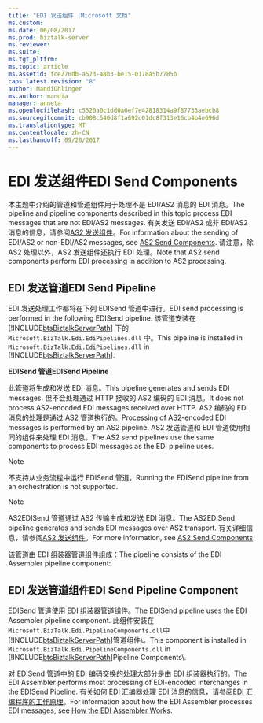 ```yaml
---
title: "EDI 发送组件 |Microsoft 文档"
ms.custom: 
ms.date: 06/08/2017
ms.prod: biztalk-server
ms.reviewer: 
ms.suite: 
ms.tgt_pltfrm: 
ms.topic: article
ms.assetid: fce270db-a573-48b3-be15-0178a5b7785b
caps.latest.revision: "8"
author: MandiOhlinger
ms.author: mandia
manager: anneta
ms.openlocfilehash: c5520a0c1dd0a6ef7e42818314a9f87733aebcb8
ms.sourcegitcommit: cb908c540d8f1a692d01dc8f313e16cb4b4e696d
ms.translationtype: MT
ms.contentlocale: zh-CN
ms.lasthandoff: 09/20/2017
---
```

# <a name="edi-send-components"></a><span data-ttu-id="0fce0-102">EDI 发送组件</span><span class="sxs-lookup"><span data-stu-id="0fce0-102">EDI Send Components</span></span>
<span data-ttu-id="0fce0-103">本主题中介绍的管道和管道组件用于处理不是 EDI/AS2 消息的 EDI 消息。</span><span class="sxs-lookup"><span data-stu-id="0fce0-103">The pipeline and pipeline components described in this topic process EDI messages that are not EDI/AS2 messages.</span></span> <span data-ttu-id="0fce0-104">有关发送 EDI/AS2 或非 EDI/AS2 消息的信息，请参阅[AS2 发送组件](../core/as2-send-components.md)。</span><span class="sxs-lookup"><span data-stu-id="0fce0-104">For information about the sending of EDI/AS2 or non-EDI/AS2 messages, see [AS2 Send Components](../core/as2-send-components.md).</span></span> <span data-ttu-id="0fce0-105">请注意，除 AS2 处理以外，AS2 发送组件还执行 EDI 处理。</span><span class="sxs-lookup"><span data-stu-id="0fce0-105">Note that AS2 send components perform EDI processing in addition to AS2 processing.</span></span>  
  
## <a name="edi-send-pipeline"></a><span data-ttu-id="0fce0-106">EDI 发送管道</span><span class="sxs-lookup"><span data-stu-id="0fce0-106">EDI Send Pipeline</span></span>  
 <span data-ttu-id="0fce0-107">EDI 发送处理工作都将在下列 EDISend 管道中进行。</span><span class="sxs-lookup"><span data-stu-id="0fce0-107">EDI send processing is performed in the following EDISend pipeline.</span></span> <span data-ttu-id="0fce0-108">该管道安装在 [!INCLUDE[btsBiztalkServerPath](../includes/btsbiztalkserverpath-md.md)] 下的 `Microsoft.BizTalk.Edi.EdiPipelines.dll` 中。</span><span class="sxs-lookup"><span data-stu-id="0fce0-108">This pipeline is installed in `Microsoft.BizTalk.Edi.EdiPipelines.dll` in [!INCLUDE[btsBiztalkServerPath](../includes/btsbiztalkserverpath-md.md)].</span></span>  
  
 <span data-ttu-id="0fce0-109">**EDISend 管道**</span><span class="sxs-lookup"><span data-stu-id="0fce0-109">**EDISend Pipeline**</span></span>  
  
 <span data-ttu-id="0fce0-110">此管道将生成和发送 EDI 消息。</span><span class="sxs-lookup"><span data-stu-id="0fce0-110">This pipeline generates and sends EDI messages.</span></span> <span data-ttu-id="0fce0-111">但不会处理通过 HTTP 接收的 AS2 编码的 EDI 消息。</span><span class="sxs-lookup"><span data-stu-id="0fce0-111">It does not process AS2-encoded EDI messages received over HTTP.</span></span> <span data-ttu-id="0fce0-112">AS2 编码的 EDI 消息的处理是通过 AS2 管道执行的。</span><span class="sxs-lookup"><span data-stu-id="0fce0-112">Processing of AS2-encoded EDI messages is performed by an AS2 pipeline.</span></span> <span data-ttu-id="0fce0-113">AS2 发送管道和 EDI 管道使用相同的组件来处理 EDI 消息。</span><span class="sxs-lookup"><span data-stu-id="0fce0-113">The AS2 send pipelines use the same components to process EDI messages as the EDI pipeline uses.</span></span>  
  
> [!NOTE]
>  <span data-ttu-id="0fce0-114">不支持从业务流程中运行 EDISend 管道。</span><span class="sxs-lookup"><span data-stu-id="0fce0-114">Running the EDISend pipeline from an orchestration is not supported.</span></span>  
  
> [!NOTE]
>  <span data-ttu-id="0fce0-115">AS2EDISend 管道通过 AS2 传输生成和发送 EDI 消息。</span><span class="sxs-lookup"><span data-stu-id="0fce0-115">The AS2EDISend pipeline generates and sends EDI messages over AS2 transport.</span></span> <span data-ttu-id="0fce0-116">有关详细信息，请参阅[AS2 发送组件](../core/as2-send-components.md)。</span><span class="sxs-lookup"><span data-stu-id="0fce0-116">For more information, see [AS2 Send Components](../core/as2-send-components.md).</span></span>  
  
 <span data-ttu-id="0fce0-117">该管道由 EDI 组装器管道组件组成：</span><span class="sxs-lookup"><span data-stu-id="0fce0-117">The pipeline consists of the EDI Assembler pipeline component:</span></span>  
  
## <a name="edi-send-pipeline-component"></a><span data-ttu-id="0fce0-118">EDI 发送管道组件</span><span class="sxs-lookup"><span data-stu-id="0fce0-118">EDI Send Pipeline Component</span></span>  
 <span data-ttu-id="0fce0-119">EDISend 管道使用 EDI 组装器管道组件。</span><span class="sxs-lookup"><span data-stu-id="0fce0-119">The EDISend pipeline uses the EDI Assembler pipeline component.</span></span> <span data-ttu-id="0fce0-120">此组件安装在`Microsoft.BizTalk.Edi.PipelineComponents.dll`中[!INCLUDE[btsBiztalkServerPath](../includes/btsbiztalkserverpath-md.md)]管道组件\\。</span><span class="sxs-lookup"><span data-stu-id="0fce0-120">This component is installed in `Microsoft.BizTalk.Edi.PipelineComponents.dll` in [!INCLUDE[btsBiztalkServerPath](../includes/btsbiztalkserverpath-md.md)]Pipeline Components\\.</span></span>  
  
 <span data-ttu-id="0fce0-121">对 EDISend 管道中的 EDI 编码交换的处理大部分是由 EDI 组装器执行的。</span><span class="sxs-lookup"><span data-stu-id="0fce0-121">The EDI Assembler performs most processing of EDI-encoded interchanges in the EDISend Pipeline.</span></span> <span data-ttu-id="0fce0-122">有关如何 EDI 汇编器处理 EDI 消息的信息，请参阅[EDI 汇编程序的工作原理](../core/how-the-edi-assembler-works.md)。</span><span class="sxs-lookup"><span data-stu-id="0fce0-122">For information about how the EDI Assembler processes EDI messages, see [How the EDI Assembler Works](../core/how-the-edi-assembler-works.md).</span></span>